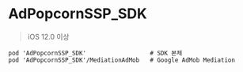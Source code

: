 # AdPopcornSSP_SDK
> iOS 12.0 이상

> 


```
pod 'AdPopcornSSP_SDK'                  # SDK 본체
pod 'AdPopcornSSP_SDK'/MediationAdMob   # Google AdMob Mediation
```
